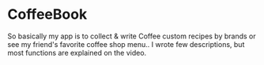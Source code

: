 # CoffeeBook
So basically my app is to collect & write Coffee custom recipes by brands or see my friend's favorite coffee shop menu.. I wrote few descriptions, but most functions are explained on the video. 
